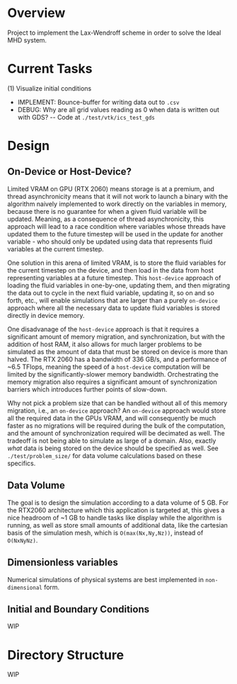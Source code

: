 # Overview
Project to implement the Lax-Wendroff scheme in order to solve the Ideal MHD system.

# Current Tasks
(1) Visualize initial conditions 
- IMPLEMENT: Bounce-buffer for writing data out to `.csv`
- DEBUG: Why are all grid values reading as 0 when data is written out with GDS?
-- Code at `./test/vtk/ics_test_gds`

# Design
## On-Device or Host-Device?
Limited VRAM on GPU (RTX 2060) means storage is at a premium, and thread asynchronicity means that it will not work to launch a binary with the algorithm naively implemented to work directly on the variables in memory, because there is no guarantee for when a given fluid variable will be updated. Meaning, as a consequence of thread asynchronicity, this approach will lead to a race condition where variables whose threads have updated them to the future timestep will be used in the update for another variable - who should only be updated using data that represents fluid variables at the current timestep.

One solution in this arena of limited VRAM, is to store the fluid variables for the current timestep on the device, and then load in the data from host representing variables at a future timestep. This `host-device` approach of loading the fluid variables in one-by-one, updating them, and then migrating the data out to cycle in the next fluid variable, updating it, so on and so forth, etc., will enable simulations that are larger than a purely `on-device` approach where all the necessary data to update fluid variables is stored directly in device memory.

One disadvanage of the `host-device` approach is that it requires a significant amount of memory migration, and synchronization, but with the addition of host RAM, it also allows for much larger problems to be simulated as the amount of data that must be stored on device is more than halved. The RTX 2060 has a bandwidth of 336 GB/s, and a performance of ~6.5 TFlops, meaning the speed of a `host-device` computation will be limited by the significantly-slower memory bandwidth. Orchestrating the memory migration also requires a significant amount of synchronization barriers which introduces further points of slow-down. 

Why not pick a problem size that can be handled without all of this memory migration, i.e., an `on-device` approach? An `on-device` approach would store all the required data in the GPUs VRAM, and will consequently be much faster as no migrations will be required during the bulk of the computation, and the amount of synchronization required will be decimated as well. The tradeoff is not being able to simulate as large of a domain. Also, exactly *what* data is being stored on the device should be specified as well. See `./test/problem_size/` for data volume calculations based on these specifics.

## Data Volume
The goal is to design the simulation according to a data volume of 5 GB. For the RTX2060 architecture which this application is targeted at, this gives a nice headroom of ~1 GB to handle tasks like display while the algorithm is running, as well as store small amounts of additional data, like the cartesian basis of the simulation mesh, which is `O(max(Nx,Ny,Nz))`, instead of `O(NxNyNz)`. 

## Dimensionless variables
Numerical simulations of physical systems are best implemented in `non-dimensional` form. 

## Initial and Boundary Conditions
WIP

# Directory Structure
WIP
